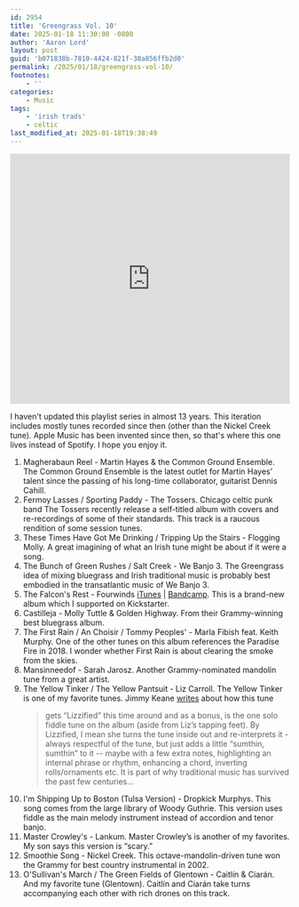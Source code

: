 ```yaml
---
id: 2954
title: 'Greengrass Vol. 10'
date: 2025-01-18 11:30:00 -0800
author: 'Aaron Lord'
layout: post
guid: 'b071838b-7810-4424-821f-38a856ffb2d0'
permalink: /2025/01/18/greengrass-vol-10/
footnotes:
    - ''
categories:
    - Music
tags:
    - 'irish trads'
    - celtic
last_modified_at: 2025-01-18T19:38:49
---
```


<iframe allow="autoplay *; encrypted-media *;" frameborder="0" height="450" style="width:100%;max-width:660px;overflow:hidden;background:transparent;" sandbox="allow-forms allow-popups allow-same-origin allow-scripts allow-storage-access-by-user-activation allow-top-navigation-by-user-activation" src="https://embed.music.apple.com/us/playlist/greengrass-vol-10/pl.u-Ng3Eaf2opVv"></iframe>

I haven't updated this playlist series in almost 13 years. This iteration includes mostly tunes recorded since then (other than the Nickel Creek tune). Apple Music has been invented since then, so that's where this one lives instead of Spotify. I hope you enjoy it.

1. Magherabaun Reel - Martin Hayes & the Common Ground Ensemble. The Common Ground Ensemble is the latest outlet for Martin Hayes’ talent since the passing of his long-time collaborator, guitarist Dennis Cahill.
3. Fermoy Lasses / Sporting Paddy - The Tossers. Chicago celtic punk band The Tossers recently release a self-titled album with covers and re-recordings of some of their standards. This track is a raucous rendition of some session tunes.
4. These Times Have Got Me Drinking / Tripping Up the Stairs - Flogging Molly. A great imagining of what an Irish tune might be about if it were a song.
5. The Bunch of Green Rushes / Salt Creek - We Banjo 3. The Greengrass idea of mixing bluegrass and Irish traditional music is probably best embodied in the transatlantic music of We Banjo 3.
6. The Falcon's Rest - Fourwinds [iTunes](https://music.apple.com/us/album/the-falcons-rest/1782965400?i=1782965406) | [Bandcamp](https://fourwindsirishmusic.bandcamp.com). This is a brand-new album which I supported on Kickstarter.
7. Castilleja - Molly Tuttle & Golden Highway. From their Grammy-winning best bluegrass album.
8. The First Rain / An Choisir / Tommy Peoples' - Marla Fibish feat. Keith Murphy. One of the other tunes on this album references the Paradise Fire in 2018. I wonder whether First Rain is about clearing the smoke from the skies.
9. Mansinneedof - Sarah Jarosz. Another Grammy-nominated mandolin tune from a great artist.
10. The Yellow Tinker / The Yellow Pantsuit - Liz Carroll. The Yellow Tinker is one of my favorite tunes. Jimmy Keane [writes](https://jimmykeane.com/blogs/blather/posts/2032752/review-liz-carroll-on-the-offbeat) about how this tune 
    > gets “Lizzified” this time around and as a bonus, is the one solo fiddle tune on the album (aside from Liz’s tapping feet). By Lizzified, I mean she turns the tune inside out and re-interprets it - always respectful of the tune, but just adds a little “sumthin, sumthin” to it -- maybe with a few extra notes, highlighting an internal phrase or rhythm, enhancing a chord, inverting rolls/ornaments etc. It is part of why traditional music has survived the past few centuries...
11. I'm Shipping Up to Boston (Tulsa Version) - Dropkick Murphys. This song comes from the large library of Woody Guthrie. This version uses fiddle as the main melody instrument instead of accordion and tenor banjo.
12. Master Crowley's - Lankum. Master Crowley’s is another of my favorites. My son says this version is “scary.”
13. Smoothie Song - Nickel Creek. This octave-mandolin-driven tune won the Grammy for best country instrumental in 2002.
14. O'Sullivan's March / The Green Fields of Glentown - Caitlín & Ciarán. And my favorite tune (Glentown). Caitlín and Ciarán take turns accompanying each other with rich drones on this track.
